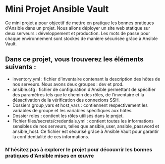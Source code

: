 Mini Projet Ansible Vault
=========
Ce mini projet a pour objectif de mettre en pratique les bonnes pratiques d'Ansible dans un projet. Nous allons déployer un site web statique sur deux serveurs : développement et production. Les mots de passe pour chaque environnement sont stockés de manière sécurisée grâce à Ansible Vault.

Dans ce projet, vous trouverez les éléments suivants :
------------
- inventory.yml : fichier d'inventaire contenant la description des hôtes de nos serveurs. Nous avons deux groupes : dev et prod.
-  ansible.cfg : fichier de configuration d'Ansible permettant de spécifier des paramètres tels que le chemin des rôles, de l'inventaire et la désactivation de la vérification des connexions SSH.
- Dossiers group_vars et host_vars : contiennent respectivement les variables de groupe et les variables spécifiques aux hôtes.
- Dossier roles : contient les rôles utilisés dans le projet.
- Fichier files/secrets/credentials.yml : contient toutes les informations sensibles de nos serveurs, telles que ansible_user, ansible_password et ansible_host. Ce fichier est sécurisé grâce à Ansible Vault pour garantir la confidentialité de ces informations.

### N'hésitez pas à explorer le projet pour découvrir les bonnes pratiques d'Ansible mises en œuvre 
